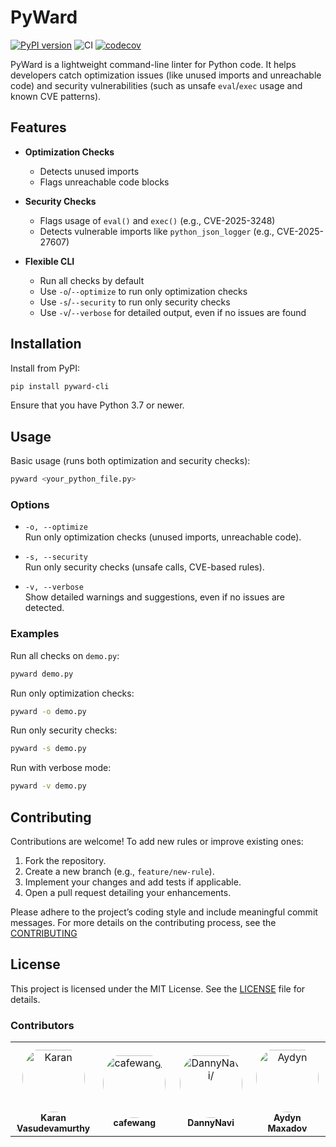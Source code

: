 # PyWard

[![PyPI version](https://img.shields.io/pypi/v/pyward-cli?label=PyPI)](https://pypi.org/project/pyward-cli/)
![CI](https://github.com/karanlvm/PyWard/actions/workflows/ci.yml/badge.svg)
[![codecov](https://codecov.io/gh/karanlvm/PyWard/branch/main/graph/badge.svg)](https://codecov.io/gh/karanlvm/PyWard)

PyWard is a lightweight command-line linter for Python code. It helps developers catch optimization issues (like unused imports and unreachable code) and security vulnerabilities (such as unsafe `eval`/`exec` usage and known CVE patterns).

## Features

- **Optimization Checks**
  - Detects unused imports
  - Flags unreachable code blocks

- **Security Checks**
  - Flags usage of `eval()` and `exec()` (e.g., CVE-2025-3248)
  - Detects vulnerable imports like `python_json_logger` (e.g., CVE-2025-27607)

- **Flexible CLI**
  - Run all checks by default
  - Use `-o`/`--optimize` to run only optimization checks
  - Use `-s`/`--security` to run only security checks
  - Use `-v`/`--verbose` for detailed output, even if no issues are found

## Installation

Install from PyPI:

```bash
pip install pyward-cli
```

Ensure that you have Python 3.7 or newer.

## Usage

Basic usage (runs both optimization and security checks):

```bash
pyward <your_python_file.py>
```

### Options

- `-o, --optimize`  
  Run only optimization checks (unused imports, unreachable code).

- `-s, --security`  
  Run only security checks (unsafe calls, CVE-based rules).

- `-v, --verbose`  
  Show detailed warnings and suggestions, even if no issues are detected.

### Examples

Run all checks on `demo.py`:

```bash
pyward demo.py
```

Run only optimization checks:

```bash
pyward -o demo.py
```

Run only security checks:

```bash
pyward -s demo.py
```

Run with verbose mode:

```bash
pyward -v demo.py
```

## Contributing

Contributions are welcome! To add new rules or improve existing ones:

1. Fork the repository.
2. Create a new branch (e.g., `feature/new-rule`).
3. Implement your changes and add tests if applicable.
4. Open a pull request detailing your enhancements.

Please adhere to the project’s coding style and include meaningful commit messages.
For more details on the contributing process, see the [CONTRIBUTING](CONTRIBUTING.md)
## License

This project is licensed under the MIT License. See the [LICENSE](LICENSE) file for details.

### Contributors

<table>
<tr>
    <td align="center" style="word-wrap: break-word; width: 150.0; height: 150.0">
        <a href=https://github.com/karanlvm>
            <img src=https://avatars.githubusercontent.com/u/69917470?v=4 width="100;"  style="border-radius:50%;align-items:center;justify-content:center;overflow:hidden;padding-top:10px" alt=Karan Vasudevamurthy/>
            <br />
            <sub style="font-size:14px"><b>Karan Vasudevamurthy</b></sub>
        </a>
    </td>
    <td align="center" style="word-wrap: break-word; width: 150.0; height: 150.0">
        <a href=https://github.com/cafewang>
            <img src=https://avatars.githubusercontent.com/u/18161562?v=4 width="100;"  style="border-radius:50%;align-items:center;justify-content:center;overflow:hidden;padding-top:10px" alt=cafewang/>
            <br />
            <sub style="font-size:14px"><b>cafewang</b></sub>
        </a>
    </td>
    <td align="center" style="word-wrap: break-word; width: 150.0; height: 150.0">
        <a href=https://github.com/DannyNavi>
            <img src=https://avatars.githubusercontent.com/u/129900868?v=4 width="100;"  style="border-radius:50%;align-items:center;justify-content:center;overflow:hidden;padding-top:10px" alt=DannyNavi/>
            <br />
            <sub style="font-size:14px"><b>DannyNavi</b></sub>
        </a>
    </td>
    <td align="center" style="word-wrap: break-word; width: 150.0; height: 150.0">
        <a href=https://github.com/maxadov>
            <img src=https://avatars.githubusercontent.com/u/214614554?v=4 width="100;"  style="border-radius:50%;align-items:center;justify-content:center;overflow:hidden;padding-top:10px" alt=Aydyn Maxadov/>
            <br />
            <sub style="font-size:14px"><b>Aydyn Maxadov</b></sub>
        </a>
    </td>
</tr>
</table>
